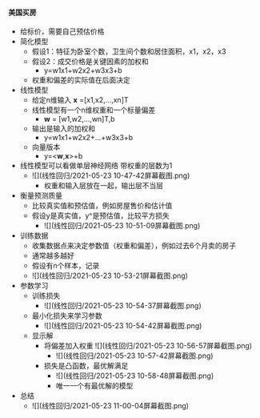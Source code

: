 #### 美国买房

* 给标价，需要自己预估价格
* 简化模型
  * 假设1：特征为卧室个数，卫生间个数和居住面积，x1，x2，x3
  * 假设2：成交价格是关键因素的加权和
    * y=w1x1+w2x2+w3x3+b
  * 权重和偏差的实际值在后面决定
* 线性模型
  * 给定n维输入 **x** =[x1,x2,...,xn]T
  * 线性模型有一个n维权重和一个标量偏差
    * **w** = [w1,w2,...,wn]T,b
  * 输出是输入的加权和
    * y=w1x1+w2x2+...+w3x3+b
  * 向量版本
    * y=<**w**,**x**>+b
* 线性模型可以看做单层神经网络 带权重的层数为1
  * ![](线性回归/2021-05-23 10-47-42屏幕截图.png)
    * 权重和输入层放在一起，输出层不当层
* 衡量预测质量
  * 比较真实值和预估值，例如房屋售价和估计值
  * 假设y是真实值，y^是预估值，比较平方损失
    * ![](线性回归/2021-05-23 10-51-09屏幕截图.png)
* 训练数据
  * 收集数据点来决定参数值（权重和偏差），例如过去6个月卖的房子
  * 通常越多越好
  * 假设有n个样本，记录
  * ![](线性回归/2021-05-23 10-53-21屏幕截图.png)
* 参数学习
  * 训练损失
    * ![](线性回归/2021-05-23 10-54-37屏幕截图.png)
  * 最小化损失来学习参数
    * ![](线性回归/2021-05-23 10-54-42屏幕截图.png)
  * 显示解
    * 将偏差加入权重 ![](线性回归/2021-05-23 10-56-57屏幕截图.png)
      * ![](线性回归/2021-05-23 10-57-42屏幕截图.png)
    * 损失是凸函数，最优解满足
      * ![](线性回归/2021-05-23 10-58-48屏幕截图.png)
      * 唯一一个有最优解的模型
* 总结
  * ![](线性回归/2021-05-23 11-00-04屏幕截图.png)


